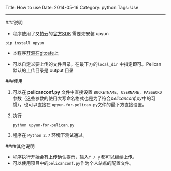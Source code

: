 Title: How to use
Date: 2014-05-16
Category: python
Tags:  Use
 
------

###说明

*  程序使用了又拍云的[官方SDK](https://github.com/upyun/python-sdk) 需要先安装 upyun
```
pip install upyun
```

*  本程序[开源在gitcafe上](https://gitcafe.com/BruceZhang/pelican-upyun-for-UPYUN)

*  可以自定义要上传的文件目录。在最下方的`local_dir` 中指定即可。Pelican默认的上传目录是 output 目录

###使用

1. 可以在 **pelicanconf.py** 文件中直接设置 `BUCKETNAME, USERNAME, PASSWORD` 参数（这些参数的使用大写命名格式也是为了符合*pelicanconf.py*中的习惯），也可以直接在 `upyun-for-pelican.py`文件的最下方直接设置。

2. 执行
    ```
    python upyun-for-pelican.py 
    ```

3. 程序在 `Python 2.7` 环境下测试通过。

####其他说明

* 程序执行开始会有上传确认提示，输入`Y / y` 都可以继续上传。 
* 可以使用项目中的`pelicanconf.py`作为个人站点的配置文件。